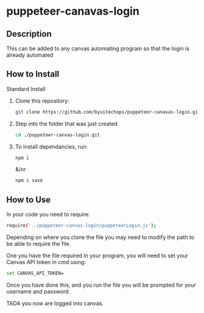 # puppeteer-canavas-login

## Description 
This can be added to any canvas automating program so that the login is already automated

## How to Install

Standard Install

1. Clone this repository:
    ```bash
    git clone https://github.com/byuitechops/puppeteer-canavas-login.git
    ```
1. Step into the folder that was just created 
    ```bash
    cd ./puppeteer-canvas-login.git
    ```
1. To install dependancies, run:
    ```bash
    npm i
    ```
    &/or
    ```bash
    npm i save
    ```

<!--- TODO: Add Additional Installation/Set Up Instructions, then delete this comment  --->

## How to Use
In your code you need to require:
```bash
require('../puppeteer-canvas-login/puppeteerLogin.js');
```
Depending on where you clone the file you may need to modify the path to be able to require
the file.

One you have the file required in your program, you will need to set your Canvas API token in
cmd using:

```bash
set CANVAS_API_TOKEN=
```
Once you have done this, and you run the file you will be prompted for your username and password.

TADA you now are logged into canvas.
<!--- TODO: Add Additional Information on How to use the tool/module, then delete this comment  --->

